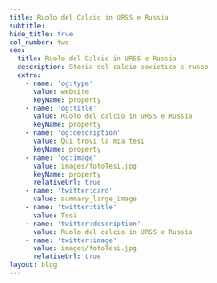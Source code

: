 ```yaml
---
title: Ruolo del Calcio in URSS e Russia
subtitle:
hide_title: true
col_number: two
seo:
  title: Ruolo del Calcio in URSS e Russia
  description: Storia del calcio sovietico e russo
  extra:
    - name: 'og:type'
      value: website
      keyName: property
    - name: 'og:title'
      value: Ruolo del calcio in URSS e Russia
      keyName: property
    - name: 'og:description'
      value: Qui trovi la mia tesi
      keyName: property
    - name: 'og:image'
      value: images/fotoTesi.jpg
      keyName: property
      relativeUrl: true
    - name: 'twitter:card'
      value: summary_large_image
    - name: 'twitter:title'
      value: Tesi
    - name: 'twitter:description'
      value: Ruolo del calcio in URSS e Russia
    - name: 'twitter:image'
      value: images/fotoTesi.jpg
      relativeUrl: true
layout: blog
---
```

